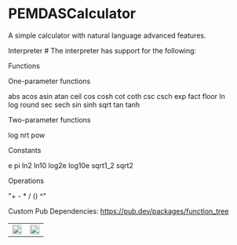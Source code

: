 # PEMDASCalculator

A simple calculator with natural language advanced features. 

Interpreter #
The interpreter has support for the following:

Functions 

One-parameter functions

abs     acos    asin    atan    ceil
cos     cosh    cot     coth    csc
csch    exp     fact    floor   ln      
log     round   sec     sech    sin
sinh    sqrt    tan     tanh

Two-parameter functions

log     nrt     pow

Constants 

e       pi      ln2     ln10    log2e
log10e  sqrt1_2 sqrt2

Operations 

"+  -  *  /  ()  ^"
      
Custom Pub Dependencies:
https://pub.dev/packages/function_tree

<table> <tr> <td><img src="https://github.com/user-attachments/assets/a52ba2ba-ce16-4d85-9a18-b78fea946e90" width="100%" height="100%"></td> <td><img src="https://github.com/user-attachments/assets/4c5d6c57-16af-4b81-96e1-550abb6237ef" width="100%" height="100%"></td> </tr> </table>

